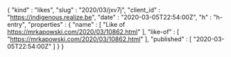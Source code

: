 {
  "kind" : "likes",
  "slug" : "2020/03/jxv7j",
  "client_id" : "https://indigenous.realize.be",
  "date" : "2020-03-05T22:54:00Z",
  "h" : "h-entry",
  "properties" : {
    "name" : [ "Like of https://mrkapowski.com/2020/03/10862.html" ],
    "like-of" : [ "https://mrkapowski.com/2020/03/10862.html" ],
    "published" : [ "2020-03-05T22:54:00Z" ]
  }
}
